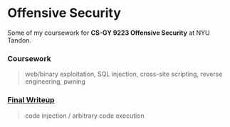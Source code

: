# Offensive Security

Some of my coursework for **CS-GY 9223 Offensive Security** at NYU Tandon.

### Coursework

> web/binary exploitation, SQL injection, cross-site scripting, reverse engineering, pwning

### [Final Writeup](./final-writeup/STACK-The-Flags-writeup.md)

> code injection / arbitrary code execution
